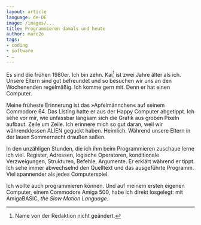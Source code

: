 ```yaml
---
layout: article
language: de-DE
image: /images/...
title: Programmieren damals und heute
author: marc2o
tags:
- coding
- software
- …
---
```


Es sind die frühen 1980er. Ich bin zehn. Kai[^1] ist zwei Jahre älter als ich. Unsere Eltern sind gut befreundet und so besuchen wir uns an den Wochenenden regelmäßig. Ich komme gern mit. Denn er hat einen Computer.

<!-- more -->

Meine früheste Erinnerung ist das »Apfelmännchen« auf seinem Commodore 64. Das Listing hatte er aus der Happy Computer abgetippt. Ich sehe vor mir, wie unfassbar langsam sich die Grafik aus groben Pixeln aufbaut. Zeile um Zeile. Ich erinnere mich so gut daran, weil wir währenddessen ALIEN geguckt haben. Heimlich. Während unsere Eltern in der lauen Sommernacht draußen saßen.

In den unzähligen Stunden, die ich ihm beim Programmieren zuschaue lerne ich viel. Register, Adressen, logische Operatoren, konditionale Verzweigungen, Strukturen, Befehle, Argumente. Er erklärt während er tippt. Ich sehe immer abwechselnd den Quelltext und das ausgeführte Programm. Viel spannender als jedes Computerspiel.

Ich wollte auch programmieren können. Und auf meinem ersten eigenen Computer, einem Commodore Amiga 500, habe ich direkt losgelegt: mit AmigaBASIC, _the Slow Motion Language_.

[^1]: Name von der Redaktion nicht geändert.
